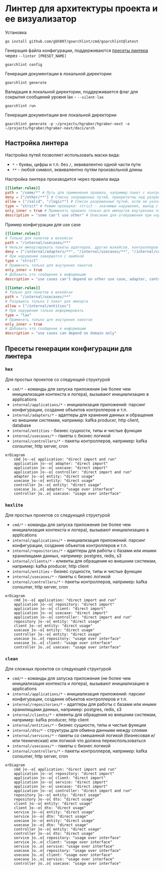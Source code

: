 # Линтер для архитектуры проекта и ее визуализатор

Установка

```shell
go install github.com/gbh007/goarchlint/cmd/goarchlint@latest
```

Генерация файла конфигурации, поддерживаются [пресеты линтера](#пресеты-генерации-конфигурации-для-линтера) через `--linter [PRESET_NAME]`

```shell
goarchlint config
```

Генерация документации в локальной директории

```shell
goarchlint generate
```

Валидация в локальной директории, поддерживается флаг для сокрытия сообщений уровня lax - `--silent-lax`

```shell
goarchlint run
```

Генерация документации вне локальной директории

```shell
goarchlint generate -p ~/projects/hgraber/hgraber-next -o ~/projects/hgraber/hgraber-next/docs/arch
```

## Настройка линтера

Настройка путей позволяет использовать маски вида:

- `*` - буквы, цифры и т.п. без `/`, эквивалентно одной части пути
- `**` - любой символ, эквивалентно путям произвольной длины

Настройка линтера производится через правила вида

```toml
[[linter.rules]]
path = "/some/*" # Путь для применения правила, например пакет с контроллерами
deny = ["/other/**"] # Список запрещенных путей, приоритетны над разрешенными
allow = ["/valid", "/logic*"] # Список разрешенных путей, если не указан то без ограничений
type = "strict" # Режим проверки: strict - значимые нарушения, выход с кодом 1; lax - некритичные нарушения
only_inner = true # Применять правило только для импортов внутренних пакетов
description = "some can't use other" # Описание для отображения при нарушении правила
```

Пример конфигурации для use case

```toml
[[linter.rules]]
# Только для пакетов в юзкейсах
path = "/internal/usecases/**"
# Нельзя импортировать пакеты адаптеров, других юзкейсов, контроллеров
deny = ["/internal/adapters/**", "/internal/usecases/**", "/internal/controllers/**"]
# При нарушении завершатся с ошибкой
type = "strict"
# Применять только для внутрених пакетов
only_inner = true
# Добавить это сообщение в информацию
description = "use cases can't depend on other use case, adapter, controller"

[[linter.rules]]
# Только для пакетов в юзкейсах
path = "/internal/usecases/**"
# Разрешить только 1 пакет для импорта
allow = ["/internal/entities"]
# При нарушении только информировать
type = "lax"
# Применять только для внутрених пакетов
only_inner = true
# Добавить это сообщение в информацию
description = "use cases can depend on domain only"
```

## Пресеты генерации конфигурации для линтера

### `hex`

Для простых проектов со следующей структурой

- `cmd/*` - команды для запуска приложения (не более чем инициализация контекста и логера), вызывают инициализацию в applications
- `internal/applications/*` - инициализация приложений: парсинг конфигурации, создание объектов контроллеров и т.п.
- `internal/adapters/*` - адаптеры для хранения данных и обращения ко внешним системам, например: kafka producer, http client, database
- `internal/entities` - бизнес сущности, типы и чистые функции
- `internal/usecases/*` - пакеты с бизнес логикой
- `internal/controllers/*` - пакеты контроллеров, например: kafka consumer, http server, cron

```mermaid
erDiagram
    cmd }o--o{ application: "direct import and run"
    application }o--o{ adapter: "direct import"
    application }o--o{ usecase: "direct import"
    application }o--o{ controller: "direct import and run"
    adapter }o--o{ entity: "direct usage"
    usecase }o--o{ entity: "direct usage"
    controller }o--o{ entity: "direct usage"
    usecase }o..o{ adapter: "usage over interface"
    controller }o..o{ usecase: "usage over interface"
```

### `hexlite`

Для простых проектов со следующей структурой

- `cmd/*` - команды для запуска приложения (не более чем инициализация контекста и логера), вызывают инициализацию в applications
- `internal/applications/*` - инициализация приложений: парсинг конфигурации, создание объектов контроллеров и т.п.
- `internal/repositories/*` - адаптеры для работы с базами или иными хранилищами данных, например: postgres, redis, s3
- `internal/clients/*` - клиенты для обращения ко внешним системам, например: kafka producer, http client
- `internal/entities` - бизнес сущности, типы и чистые функции
- `internal/usecases/*` - пакеты с бизнес логикой
- `internal/controllers/*` - пакеты контроллеров, например: kafka consumer, http server, cron

```mermaid
erDiagram
    cmd }o--o{ application: "direct import and run"
    application }o--o{ repository: "direct import"
    application }o--o{ client: "direct import"
    application }o--o{ usecase: "direct import"
    application }o--o{ controller: "direct import and run"
    repository }o--o{ entity: "direct usage"
    client }o--o{ entity: "direct usage"
    usecase }o--o{ entity: "direct usage"
    controller }o--o{ entity: "direct usage"
    usecase }o..o{ repository: "usage over interface"
    usecase }o..o{ client: "usage over interface"
    controller }o..o{ usecase: "usage over interface"
```

### `clean`

Для сложных проектов со следующей структурой

- `cmd/*` - команды для запуска приложения (не более чем инициализация контекста и логера), вызывают инициализацию в applications
- `internal/applications/*` - инициализация приложений: парсинг конфигурации, создание объектов контроллеров и т.п.
- `internal/repositories/*` - адаптеры для работы с базами или иными хранилищами данных, например: postgres, redis, s3
- `internal/clients/*` - клиенты для обращения ко внешним системам, например: kafka producer, http client
- `internal/entities/*` - бизнес сущности, типы и чистые функции
- `internal/dto/*` - структуры для обмена данными между слоями
- `internal/services/*` - пакеты со смешанной логикой (бизнесовая и/или техническая) или логикой что должна переиспользоваться
- `internal/usecases/*` - пакеты с бизнес логикой
- `internal/controllers/*` - пакеты контроллеров, например: kafka consumer, http server, cron

```mermaid
erDiagram
    cmd }o--o{ application: "direct import and run"
    application }o--o{ repository: "direct import"
    application }o--o{ client: "direct import"
    application }o--o{ service: "direct import"
    application }o--o{ usecase: "direct import"
    application }o--o{ controller: "direct import and run"
    repository }o--o{ entity: "direct usage"
    repository }o--o{ dto: "direct usage"
    client }o--o{ entity: "direct usage"
    client }o--o{ dto: "direct usage"
    service }o--o{ entity: "direct usage"
    service }o--o{ dto: "direct usage"
    usecase }o--o{ entity: "direct usage"
    usecase }o--o{ dto: "direct usage"
    controller }o--o{ entity: "direct usage"
    controller }o--o{ dto: "direct usage"
    service }o..o{ repository: "usage over interface"
    service }o..o{ client: "usage over interface"
    service }o..o{ service: "usage over interface"
    usecase }o..o{ repository: "usage over interface"
    usecase }o..o{ client: "usage over interface"
    usecase }o..o{ service: "usage over interface"
    controller }o..o{ usecase: "usage over interface"
```
